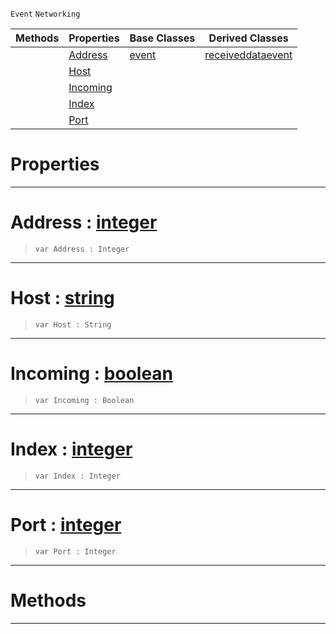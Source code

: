  `Event` `Networking`



|Methods|Properties|Base Classes|Derived Classes|
|---|---|---|---|
| |[ Address](https://github.com/ArendDanielek/ZeroDocsTest/blob/master/code_reference/class_reference/connectionevent.markdown#address-zero-engine-docu)|[event](https://github.com/ArendDanielek/ZeroDocsTest/blob/master/code_reference/class_reference/event.markdown)|[receiveddataevent](https://github.com/ArendDanielek/ZeroDocsTest/blob/master/code_reference/class_reference/receiveddataevent.markdown)|
| |[ Host](https://github.com/ArendDanielek/ZeroDocsTest/blob/master/code_reference/class_reference/connectionevent.markdown#host-zero-engine-documen)| | |
| |[ Incoming](https://github.com/ArendDanielek/ZeroDocsTest/blob/master/code_reference/class_reference/connectionevent.markdown#incoming-zero-engine-doc)| | |
| |[ Index](https://github.com/ArendDanielek/ZeroDocsTest/blob/master/code_reference/class_reference/connectionevent.markdown#index-zero-engine-docume)| | |
| |[ Port](https://github.com/ArendDanielek/ZeroDocsTest/blob/master/code_reference/class_reference/connectionevent.markdown#port-zero-engine-documen)| | |


 #  Properties


---  
 #  Address : [integer](https://github.com/ArendDanielek/ZeroDocsTest/blob/master/code_reference/zilch_base_types/integer.markdown)

> 
> ``` lang=cpp, name=Zilch
> var Address : Integer


---  
 #  Host : [string](https://github.com/ArendDanielek/ZeroDocsTest/blob/master/code_reference/zilch_base_types/string.markdown)

> 
> ``` lang=cpp, name=Zilch
> var Host : String


---  
 #  Incoming : [boolean](https://github.com/ArendDanielek/ZeroDocsTest/blob/master/code_reference/zilch_base_types/boolean.markdown)

> 
> ``` lang=cpp, name=Zilch
> var Incoming : Boolean


---  
 #  Index : [integer](https://github.com/ArendDanielek/ZeroDocsTest/blob/master/code_reference/zilch_base_types/integer.markdown)

> 
> ``` lang=cpp, name=Zilch
> var Index : Integer


---  
 #  Port : [integer](https://github.com/ArendDanielek/ZeroDocsTest/blob/master/code_reference/zilch_base_types/integer.markdown)

> 
> ``` lang=cpp, name=Zilch
> var Port : Integer


---  
 #  Methods


---  
 
  
  
  
  
  
  
  

 